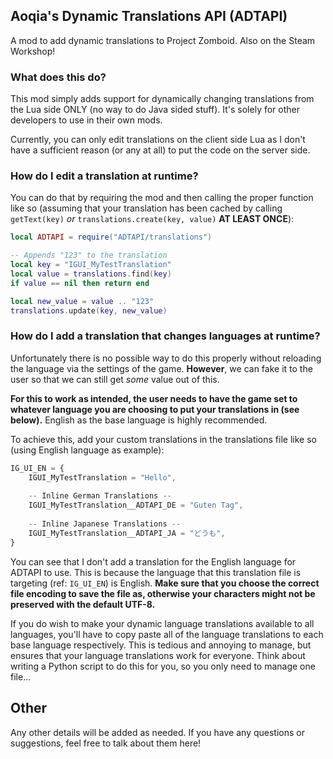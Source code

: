 ## Aoqia's Dynamic Translations API (ADTAPI)

A mod to add dynamic translations to Project Zomboid. Also on the Steam Workshop!

### What does this do?

This mod simply adds support for dynamically changing translations from the Lua side ONLY (no way to do Java sided stuff). It's solely for other developers to use in their own mods.

Currently, you can only edit translations on the client side Lua as I don't have a sufficient reason (or any at all) to put the code on the server side.

### How do I edit a translation at runtime?

You can do that by requiring the mod and then calling the proper function like so (assuming that your translation has been cached by calling `getText(key)` *or* `translations.create(key, value)` **AT LEAST ONCE**):

```lua
local ADTAPI = require("ADTAPI/translations")

-- Appends "123" to the translation
local key = "IGUI_MyTestTranslation"
local value = translations.find(key)
if value == nil then return end

local new_value = value .. "123"
translations.update(key, new_value)
```

### How do I add a translation that changes languages at runtime?

Unfortunately there is no possible way to do this properly without reloading the language via the settings of the game. **However**, we can fake it to the user so that we can still get *some* value out of this.
	
**For this to work as intended, the user needs to have the game set to whatever language you are choosing to put your translations in (see below).**
English as the base language is highly recommended.

To achieve this, add your custom translations in the translations file like so (using English language as example):
```js
IG_UI_EN = {
    IGUI_MyTestTranslation = "Hello",
    
    -- Inline German Translations --
    IGUI_MyTestTranslation__ADTAPI_DE = "Guten Tag",
    
    -- Inline Japanese Translations --
    IGUI_MyTestTranslation__ADTAPI_JA = "どうも",
}
```
You can see that I don't add a translation for the English language for ADTAPI to use. This is because the language that this translation file is targeting (ref: `IG_UI_EN`) is English.
**Make sure that you choose the correct file encoding to save the file as, otherwise your characters might not be preserved with the default UTF-8.**

If you do wish to make your dynamic language translations available to all languages, you'll have to copy paste all of the language translations to each base language respectively. This is tedious and annoying to manage, but ensures that your language translations work for everyone.
Think about writing a Python script to do this for you, so you only need to manage one file...

## Other

Any other details will be added as needed. If you have any questions or suggestions, feel free to talk about them here!

